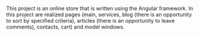 This project is an online store that is written using the Angular framework. In this project are realized pages (main, services, blog (there is an opportunity to sort by specified criteria), articles (there is an opportunity to leave comments), contacts, cart) and model windows. 
